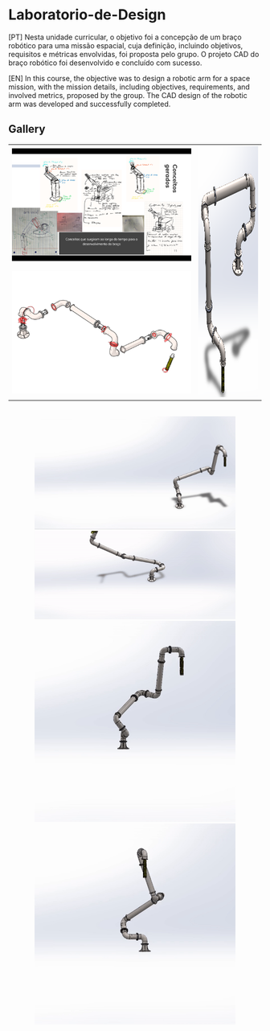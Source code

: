 # Laboratorio-de-Design

[PT] Nesta unidade curricular, o objetivo foi a concepção de um braço robótico para uma missão espacial, cuja definição, incluindo objetivos, requisitos e métricas envolvidas, foi proposta pelo grupo. O projeto CAD do braço robótico foi desenvolvido e concluído com sucesso.

[EN] In this course, the objective was to design a robotic arm for a space mission, with the mission details, including objectives, requirements, and involved metrics, proposed by the group. The CAD design of the robotic arm was developed and successfully completed.


<h2>Gallery</h2>
<p align="center">

<table>
  <tr>
    <td><img src="https://github.com/magnergusse/Laboratorio-de-Design/blob/main/IMG/Concepts.png" width="600"></td>
    <td rowspan="2"><img src="https://github.com/magnergusse/Laboratorio-de-Design/blob/main/IMG/Infinity.png" width="200" height="500"></td>
  </tr>
  <tr>
    <td><img src="https://github.com/magnergusse/Laboratorio-de-Design/blob/main/IMG/exploded.png" width="600"></td>
  </tr>
</table>
</p>

<p align="center">

  <br>
    <img src="https://github.com/magnergusse/Laboratorio-de-Design/blob/main/IMG/1.gif" width="400">
    <img src="https://github.com/magnergusse/Laboratorio-de-Design/blob/main/IMG/2.gif" width="400">
  <br>
    <img src="https://github.com/magnergusse/Laboratorio-de-Design/blob/main/IMG/3.gif" width="400">
    <img src="https://github.com/magnergusse/Laboratorio-de-Design/blob/main/IMG/4.gif" width="400">
 </p>     



 </p>     
